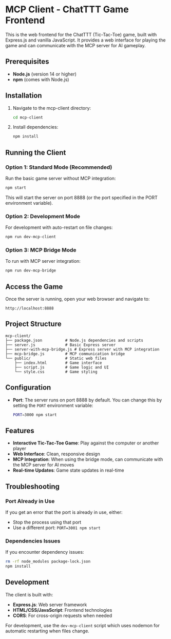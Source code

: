# MCP Client - ChatTTT Game Frontend

This is the web frontend for the ChatTTT (Tic-Tac-Toe) game, built with Express.js and vanilla JavaScript. It provides a web interface for playing the game and can communicate with the MCP server for AI gameplay.

## Prerequisites

- **Node.js** (version 14 or higher)
- **npm** (comes with Node.js)

## Installation

1. Navigate to the mcp-client directory:
   ```bash
   cd mcp-client
   ```

2. Install dependencies:
   ```bash
   npm install
   ```

## Running the Client

### Option 1: Standard Mode (Recommended)
Run the basic game server without MCP integration:

```bash
npm start
```

This will start the server on port 8888 (or the port specified in the PORT environment variable).

### Option 2: Development Mode
For development with auto-restart on file changes:

```bash
npm run dev-mcp-client
```

### Option 3: MCP Bridge Mode
To run with MCP server integration:

```bash
npm run dev-mcp-bridge
```

## Access the Game

Once the server is running, open your web browser and navigate to:

```
http://localhost:8888
```

## Project Structure

```
mcp-client/
├── package.json          # Node.js dependencies and scripts
├── server.js             # Basic Express server
├── server-with-mcp-bridge.js # Express server with MCP integration
├── mcp-bridge.js         # MCP communication bridge
└── public/               # Static web files
    ├── index.html        # Game interface
    ├── script.js         # Game logic and UI
    └── style.css         # Game styling
```

## Configuration

- **Port**: The server runs on port 8888 by default. You can change this by setting the `PORT` environment variable:
  ```bash
  PORT=3000 npm start
  ```

## Features

- **Interactive Tic-Tac-Toe Game**: Play against the computer or another player
- **Web Interface**: Clean, responsive design
- **MCP Integration**: When using the bridge mode, can communicate with the MCP server for AI moves
- **Real-time Updates**: Game state updates in real-time

## Troubleshooting

### Port Already in Use
If you get an error that the port is already in use, either:
- Stop the process using that port
- Use a different port: `PORT=3001 npm start`

### Dependencies Issues
If you encounter dependency issues:
```bash
rm -rf node_modules package-lock.json
npm install
```

## Development

The client is built with:
- **Express.js**: Web server framework
- **HTML/CSS/JavaScript**: Frontend technologies
- **CORS**: For cross-origin requests when needed

For development, use the `dev-mcp-client` script which uses nodemon for automatic restarting when files change.
